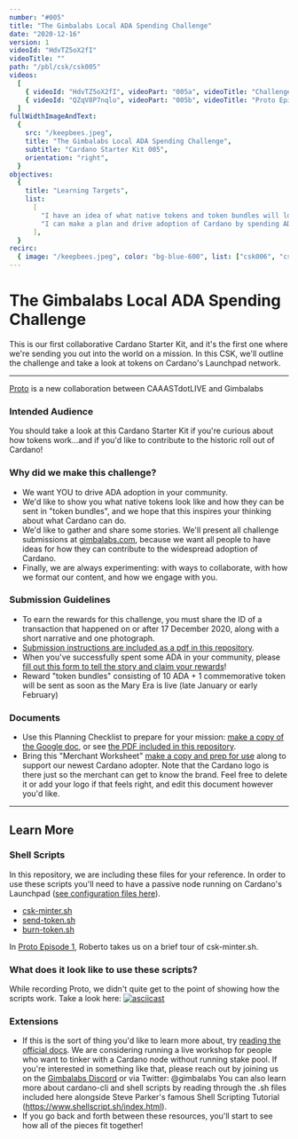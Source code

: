 ```yaml
---
number: "#005"
title: "The Gimbalabs Local ADA Spending Challenge"
date: "2020-12-16"
version: 1
videoId: "HdvTZ5oX2fI"
videoTitle: ""
path: "/pbl/csk/csk005"
videos:
  [
    { videoId: "HdvTZ5oX2fI", videoPart: "005a", videoTitle: "Challenge Description" },
    { videoId: "QZqV8P7nqlo", videoPart: "005b", videoTitle: "Proto Episode 1" },
  ]
fullWidthImageAndText:
  {
    src: "/keepbees.jpeg",
    title: "The Gimbalabs Local ADA Spending Challenge",
    subtitle: "Cardano Starter Kit 005",
    orientation: "right",
  }
objectives:
  {
    title: "Learning Targets",
    list:
      [
        "I have an idea of what native tokens and token bundles will look like on Cardano.",
        "I can make a plan and drive adoption of Cardano by spending ADA in my community.",
      ],
  }
recirc:
  { image: "/keepbees.jpeg", color: "bg-blue-600", list: ["csk006", "csk002"] }
---
```


# The Gimbalabs Local ADA Spending Challenge

This is our first collaborative Cardano Starter Kit, and it's the first one where we're sending you out into the world on a mission. In this CSK, we'll outline the challenge and take a look at tokens on Cardano's Launchpad network.

---

[Proto](https://youtu.be/QZqV8P7nqlo) is a new collaboration between CAAASTdotLIVE and Gimbalabs

### Intended Audience
You should take a look at this Cardano Starter Kit if you're curious about how tokens work...and if you'd like to contribute to the historic roll out of Cardano!

### Why did we make this challenge?
- We want YOU to drive ADA adoption in your community.
- We'd like to show you what native tokens look like and how they can be sent in "token bundles", and we hope that this inspires your thinking about what Cardano can do.
- We'd like to gather and share some stories. We'll present all challenge submissions at [gimbalabs.com](https://gimbalabs.com), because we want all people to have ideas for how they can contribute to the widespread adoption of Cardano.
- Finally, we are always experimenting: with ways to collaborate, with how we format our content, and how we engage with you.


### Submission Guidelines
- To earn the rewards for this challenge, you must share the ID of a transaction that happened on or after 17 December 2020, along with a short narrative and one photograph. 
- [Submission instructions are included as a pdf in this repository](https://github.com/GimbaLabs/csk-005/blob/main/Submission%20Instructions.pdf).
- When you've successfully spent some ADA in your community, please [fill out this form to tell the story and claim your rewards](https://lkj3u1s1jd5.typeform.com/to/NDRtQV5m)!
- Reward "token bundles" consisting of 10 ADA + 1 commemorative token will be sent as soon as the Mary Era is live (late January or early February)

### Documents
- Use this Planning Checklist to prepare for your mission: [make a copy of the Google doc](https://docs.google.com/document/d/1zE95LY1sQMd6kpIVY0G3ZwCE1yCtA5Il4i9HhU8MVIo/copy), or see [the PDF included in this repository](https://github.com/GimbaLabs/csk-005/blob/main/Planning%20Checklist.pdf).
- Bring this "Merchant Worksheet" [make a copy and prep for use](https://docs.google.com/document/d/1NVs80lpFzCXDZTfCGMVISWRyKtGatVKT0bsrSVmanh4/copy) along to support our newest Cardano adopter. Note that the Cardano logo is there just so the merchant can get to know the brand. Feel free to delete it or add your logo if that feels right, and edit this document however you'd like.

---

## Learn More

### Shell Scripts
In this repository, we are including these files for your reference. In order to use these scripts you'll need to have a passive node running on Cardano's Launchpad ([see configuration files here](https://hydra.iohk.io/build/5102327/download/1/index.html)).

- [csk-minter.sh](https://github.com/GimbaLabs/csk-005/blob/main/csk-minter.sh)
- [send-token.sh](https://github.com/GimbaLabs/csk-005/blob/main/send-token.sh)
- [burn-token.sh](https://github.com/GimbaLabs/csk-005/blob/main/burn-token.sh)

In [Proto Episode 1](https://youtu.be/QZqV8P7nqlo), Roberto takes us on a brief tour of csk-minter.sh.

### What does it look like to use these scripts?
While recording Proto, we didn't quite get to the point of showing how the scripts work. Take a look here:
[![asciicast](https://asciinema.org/a/fHxFOJKRgVRUCFEeDFrDqUHKl.svg)](https://asciinema.org/a/fHxFOJKRgVRUCFEeDFrDqUHKl)

### Extensions
- If this is the sort of thing you'd like to learn more about, try [reading the official docs](https://docs.cardano.org/projects/cardano-node/en/latest/index.html). We are considering running a live workshop for people who want to tinker with a Cardano node without running stake pool. If you're interested in something like that, please reach out by joining us on the [Gimbalabs Discord](https://discord.gg/dErH6vS) or via Twitter: @gimbalabs
You can also learn more about cardano-cli and shell scripts by reading through the .sh files included here alongside Steve Parker's famous Shell Scripting Tutorial (https://www.shellscript.sh/index.html). 
- If you go back and forth between these resources, you'll start to see how all of the pieces fit together!